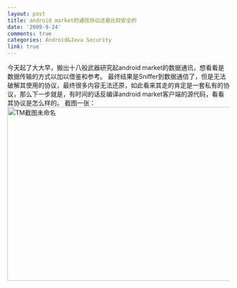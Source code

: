 ```yaml
---
layout: post
title: android market的通信协议还是比较安全的
date: '2009-9-24'
comments: true
categories: Android&Java Security
link: true
---
```

今天起了大大早，搬出十八般武器研究起android market的数据通讯，想看看是数据传输的方式以加以借鉴和参考。
最终结果是Sniffer到数据通信了，但是无法破解其使用的协议，最终很多内容无法还原，如此看来其走的肯定是一套私有的协议，那么下一步就是，有时间的话反编译android market客户端的源代码，看看其协议是怎么样的。
截图一张：
<img src="http://iceskysl.1sters.com/v2/wp-content/uploads/2009/09/TM截图未命名.png" alt="TM截图未命名" title="TM截图未命名" width="594" height="394" class="alignnone size-full wp-image-553" />
